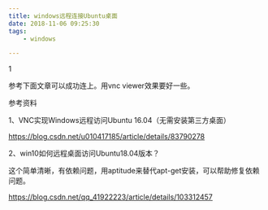 ```yaml
---
title: windows远程连接Ubuntu桌面
date: 2018-11-06 09:25:30
tags:
	- windows

---
```


1

参考下面文章可以成功连上。用vnc viewer效果要好一些。





参考资料

1、VNC实现Windows远程访问Ubuntu 16.04（无需安装第三方桌面）

https://blog.csdn.net/u010417185/article/details/83790278

2、win10如何远程桌面访问Ubuntu18.04版本？

这个简单清晰，有依赖问题，用aptitude来替代apt-get安装，可以帮助修复依赖问题。

https://blog.csdn.net/qq_41922223/article/details/103312457